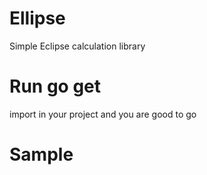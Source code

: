 # Ellipse

Simple Eclipse calculation library


# Run go get <GithubURL>

import in your project and you are good to go

# Sample 
